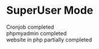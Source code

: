 # SuperUser Mode
<div> Cronjob completed </div>
</div> phpmyadmin completed </div>
<div> website in php partially completed </div> 
